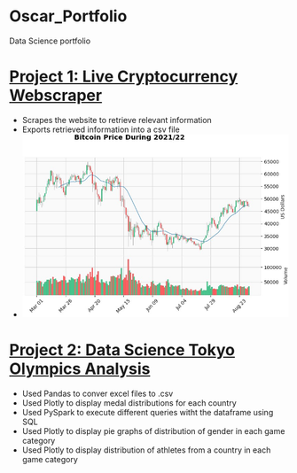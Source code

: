 # Oscar_Portfolio
Data Science portfolio

# [Project 1: Live Cryptocurrency Webscraper](https://github.com/OscarChandraQUT/finAppOscar.git)
* Scrapes the website to retrieve relevant information
* Exports retrieved information into a csv file
* ![](https://github.com/OscarChandraQUT/Oscar_Portfolio/blob/main/images/plotting.jpg)

# [Project 2: Data Science Tokyo Olympics Analysis](https://github.com/OscarChandraQUT/tokyo_olympics_ds.git)
* Used Pandas to conver excel files to .csv
* Used Plotly to display medal distributions for each country
* Used PySpark to execute different queries witht the dataframe using SQL
* Used Plotly to display pie graphs of distribution of gender in each game category
* Used Plotly to display distribution of athletes from a country in each game category

